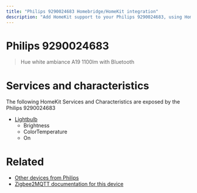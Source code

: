 ```yaml
---
title: "Philips 9290024683 Homebridge/HomeKit integration"
description: "Add HomeKit support to your Philips 9290024683, using Homebridge, Zigbee2MQTT and homebridge-z2m."
---
```

<!---
This file has been GENERATED using src/docgen/docgen.ts
DO NOT EDIT THIS FILE MANUALLY!
-->
# Philips 9290024683
> Hue white ambiance A19 1100lm with Bluetooth


# Services and characteristics
The following HomeKit Services and Characteristics are exposed by
the Philips 9290024683

* [Lightbulb](../../light.md)
  * Brightness
  * ColorTemperature
  * On


# Related
* [Other devices from Philips](../index.md#philips)
* [Zigbee2MQTT documentation for this device](https://www.zigbee2mqtt.io/devices/9290024683.html)